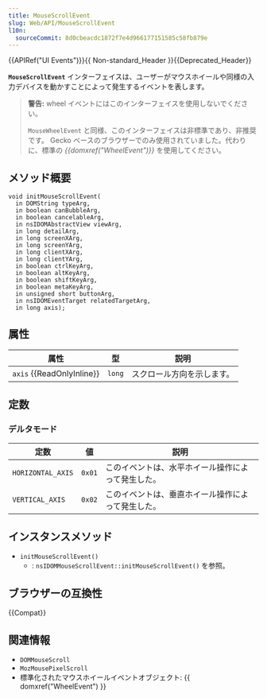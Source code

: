 ```yaml
---
title: MouseScrollEvent
slug: Web/API/MouseScrollEvent
l10n:
  sourceCommit: 8d0cbeacdc1872f7e4d966177151585c58fb879e
---
```


{{APIRef("UI Events")}}{{ Non-standard_Header }}{{Deprecated_Header}}

**`MouseScrollEvent`** インターフェイスは、ユーザーがマウスホイールや同様の入力デバイスを動かすことによって発生するイベントを表します。

> **警告:** wheel イベントにはこのインターフェイスを使用しないでください。
>
> `MouseWheelEvent` と同様、このインターフェイスは非標準であり、非推奨です。 Gecko ベースのブラウザーでのみ使用されていました。代わりに、標準の _{{domxref("WheelEvent")}}_ を使用してください。

## メソッド概要

```webidl
void initMouseScrollEvent(
  in DOMString typeArg,
  in boolean canBubbleArg,
  in boolean cancelableArg,
  in nsIDOMAbstractView viewArg,
  in long detailArg,
  in long screenXArg,
  in long screenYArg,
  in long clientXArg,
  in long clientYArg,
  in boolean ctrlKeyArg,
  in boolean altKeyArg,
  in boolean shiftKeyArg,
  in boolean metaKeyArg,
  in unsigned short buttonArg,
  in nsIDOMEventTarget relatedTargetArg,
  in long axis);
```

## 属性

| 属性                      | 型     | 説明                       |
| ------------------------- | ------ | -------------------------- |
| `axis` {{ReadOnlyInline}} | `long` | スクロール方向を示します。 |

## 定数

### デルタモード

| 定数              | 値     | 説明                                               |
| ----------------- | ------ | -------------------------------------------------- |
| `HORIZONTAL_AXIS` | `0x01` | このイベントは、水平ホイール操作によって発生した。 |
| `VERTICAL_AXIS`   | `0x02` | このイベントは、垂直ホイール操作によって発生した。 |

## インスタンスメソッド

- `initMouseScrollEvent()`
  - : `nsIDOMMouseScrollEvent::initMouseScrollEvent()` を参照。

## ブラウザーの互換性

{{Compat}}

## 関連情報

- `DOMMouseScroll`
- `MozMousePixelScroll`
- 標準化されたマウスホイールイベントオブジェクト: {{ domxref("WheelEvent") }}
